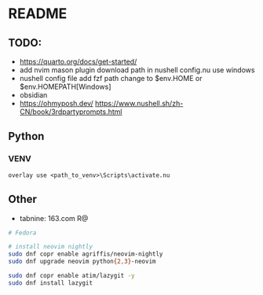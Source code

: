 # README

## TODO:

- https://quarto.org/docs/get-started/
- add nvim mason plugin download path in nushell config.nu use windows
- nushell config file add fzf path change to $env.HOME or $env.HOMEPATH[Windows]
- obsidian
- https://ohmyposh.dev/ https://www.nushell.sh/zh-CN/book/3rdpartyprompts.html

## Python

### VENV

```nushell
overlay use <path_to_venv>\Scripts\activate.nu
```

## Other

- tabnine: 163.com R@

```bash
# Fedora

# install neovim nightly
sudo dnf copr enable agriffis/neovim-nightly
sudo dnf upgrade neovim python{2,3}-neovim

sudo dnf copr enable atim/lazygit -y
sudo dnf install lazygit
```
